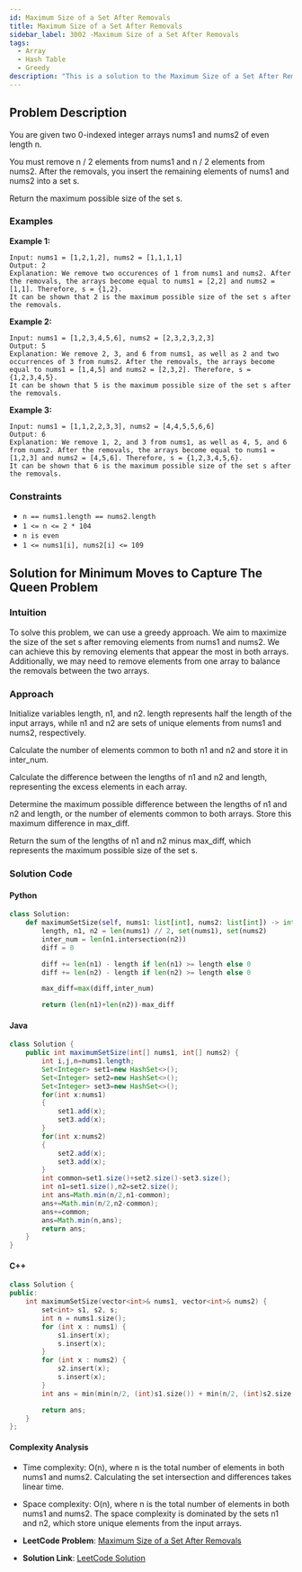 ```yaml
---
id: Maximum Size of a Set After Removals
title: Maximum Size of a Set After Removals
sidebar_label: 3002 -Maximum Size of a Set After Removals
tags:
  - Array
  - Hash Table
  - Greedy
description: "This is a solution to the Maximum Size of a Set After Removals problem on LeetCode."
---
```


## Problem Description

You are given two 0-indexed integer arrays nums1 and nums2 of even length n.

You must remove n / 2 elements from nums1 and n / 2 elements from nums2. After the removals, you insert the remaining elements of nums1 and nums2 into a set s.

Return the maximum possible size of the set s.

### Examples

**Example 1:**

```
Input: nums1 = [1,2,1,2], nums2 = [1,1,1,1]
Output: 2
Explanation: We remove two occurences of 1 from nums1 and nums2. After the removals, the arrays become equal to nums1 = [2,2] and nums2 = [1,1]. Therefore, s = {1,2}.
It can be shown that 2 is the maximum possible size of the set s after the removals.

```

**Example 2:**

```
Input: nums1 = [1,2,3,4,5,6], nums2 = [2,3,2,3,2,3]
Output: 5
Explanation: We remove 2, 3, and 6 from nums1, as well as 2 and two occurrences of 3 from nums2. After the removals, the arrays become equal to nums1 = [1,4,5] and nums2 = [2,3,2]. Therefore, s = {1,2,3,4,5}.
It can be shown that 5 is the maximum possible size of the set s after the removals.

```

**Example 3:**

```
Input: nums1 = [1,1,2,2,3,3], nums2 = [4,4,5,5,6,6]
Output: 6
Explanation: We remove 1, 2, and 3 from nums1, as well as 4, 5, and 6 from nums2. After the removals, the arrays become equal to nums1 = [1,2,3] and nums2 = [4,5,6]. Therefore, s = {1,2,3,4,5,6}.
It can be shown that 6 is the maximum possible size of the set s after the removals.
```

### Constraints

- `n == nums1.length == nums2.length`
- `1 <= n <= 2 * 104`
- `n is even`
- `1 <= nums1[i], nums2[i] <= 109`

## Solution for Minimum Moves to Capture The Queen Problem

### Intuition

To solve this problem, we can use a greedy approach. We aim to maximize the size of the set s after removing elements from nums1 and nums2. We can achieve this by removing elements that appear the most in both arrays. Additionally, we may need to remove elements from one array to balance the removals between the two arrays.

### Approach

Initialize variables length, n1, and n2. length represents half the length of the input arrays, while n1 and n2 are sets of unique elements from nums1 and nums2, respectively.

Calculate the number of elements common to both n1 and n2 and store it in inter_num.

Calculate the difference between the lengths of n1 and n2 and length, representing the excess elements in each array.

Determine the maximum possible difference between the lengths of n1 and n2 and length, or the number of elements common to both arrays. Store this maximum difference in max_diff.

Return the sum of the lengths of n1 and n2 minus max_diff, which represents the maximum possible size of the set s.

### Solution Code

#### Python

```py
class Solution:
    def maximumSetSize(self, nums1: list[int], nums2: list[int]) -> int:
        length, n1, n2 = len(nums1) // 2, set(nums1), set(nums2)
        inter_num = len(n1.intersection(n2))
        diff = 0

        diff += len(n1) - length if len(n1) >= length else 0
        diff += len(n2) - length if len(n2) >= length else 0

        max_diff=max(diff,inter_num)

        return (len(n1)+len(n2))-max_diff

```

#### Java

```java
class Solution {
    public int maximumSetSize(int[] nums1, int[] nums2) {
        int i,j,n=nums1.length;
        Set<Integer> set1=new HashSet<>();
        Set<Integer> set2=new HashSet<>();
        Set<Integer> set3=new HashSet<>();
        for(int x:nums1)
        {
            set1.add(x);
            set3.add(x);
        }
        for(int x:nums2)
        {
            set2.add(x);
            set3.add(x);
        }
        int common=set1.size()+set2.size()-set3.size();
        int n1=set1.size(),n2=set2.size();
        int ans=Math.min(n/2,n1-common);
        ans+=Math.min(n/2,n2-common);
        ans+=common;
        ans=Math.min(n,ans);
        return ans;
    }
}

```

#### C++

```cpp
class Solution {
public:
    int maximumSetSize(vector<int>& nums1, vector<int>& nums2) {
        set<int> s1, s2, s;
        int n = nums1.size();
        for (int x : nums1) {
            s1.insert(x);
            s.insert(x);
        }
        for (int x : nums2) {
            s2.insert(x);
            s.insert(x);
        }
        int ans = min(min(n/2, (int)s1.size()) + min(n/2, (int)s2.size()),(int) s.size());

        return ans;
    }
};
```

#### Complexity Analysis

- Time complexity: O(n), where n is the total number of elements in both nums1 and nums2. Calculating the set intersection and differences takes linear time.
- Space complexity: O(n), where n is the total number of elements in both nums1 and nums2. The space complexity is dominated by the sets n1 and n2, which store unique elements from the input arrays.

- **LeetCode Problem**: [Maximum Size of a Set After Removals](]https://leetcode.com/problems/maximum-size-of-a-set-after-removals/description/)

- **Solution Link**: [LeetCode Solution](https://leetcode.com/problems/maximum-size-of-a-set-after-removals/solutions/5211330/97-beats-python3-set)
